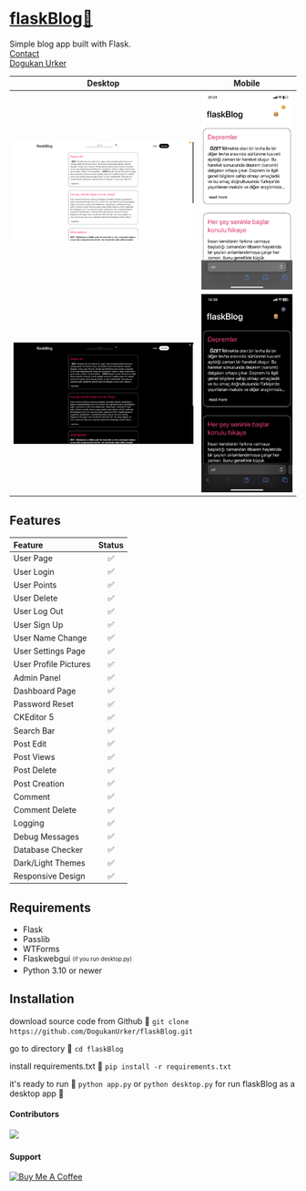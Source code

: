 # [flaskBlog📜](https://dogukanurker.com/flaskblog)

Simple blog app built with Flask.
<br/>
[Contact](mailto:dogukanurker@icloud.com)<br/>
[Dogukan Urker](https://dogukanurker.com)

|                 Desktop                  |                 Mobile                  |
| :--------------------------------------: | :-------------------------------------: |
| ![appDesktop](/images/desktop/light.png) | ![appMobile](/images/mobile/light.jpeg) |
| ![appDesktop](/images/desktop/dark.png)  | ![appMobile](/images/mobile/dark.jpeg)  |

## Features

| Feature               | Status |
| :-------------------- | :----: |
| User Page             |   ✅   |
| User Login            |   ✅   |
| User Points           |   ✅   |
| User Delete           |   ✅   |
| User Log Out          |   ✅   |
| User Sign Up          |   ✅   |
| User Name Change      |   ✅   |
| User Settings Page    |   ✅   |
| User Profile Pictures |   ✅   |
| Admin Panel           |   ✅   |
| Dashboard Page        |   ✅   |
| Password Reset        |   ✅   |
| CKEditor 5            |   ✅   |
| Search Bar            |   ✅   |
| Post Edit             |   ✅   |
| Post Views            |   ✅   |
| Post Delete           |   ✅   |
| Post Creation         |   ✅   |
| Comment               |   ✅   |
| Comment Delete        |   ✅   |
| Logging               |   ✅   |
| Debug Messages        |   ✅   |
| Database Checker      |   ✅   |
| Dark/Light Themes     |   ✅   |
| Responsive Design     |   ✅   |

## Requirements

- Flask
- Passlib
- WTForms
- Flaskwebgui <sub><sup>(if you run desktop.py)</sup></sub>
- Python 3.10 or newer

## Installation

download source code from Github 💾
`git clone https://github.com/DogukanUrker/flaskBlog.git`

go to directory 📁
`cd flaskBlog`

install requirements.txt 🔽
`pip install -r requirements.txt`

it's ready to run 🎉
`python app.py`
or
`python desktop.py`
for run flaskBlog as a desktop app 💯

#### Contributors

<a href="https://github.com/dogukanurker/flaskblog/graphs/contributors">
  <img src="https://contrib.rocks/image?repo=dogukanurker/flaskblog" />
</a>

#### Support

<a href="https://www.buymeacoffee.com/dogukanurker" target="_blank"><img src="https://cdn.buymeacoffee.com/buttons/v2/arial-red.png" alt="Buy Me A Coffee" style="height: 60px !important;width: 217px !important;" ></a>
